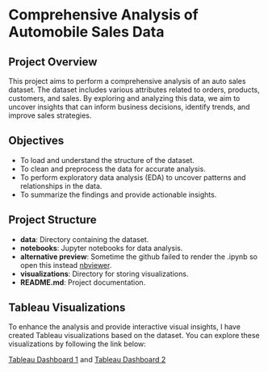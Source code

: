 # Comprehensive Analysis of Automobile Sales Data

## Project Overview

This project aims to perform a comprehensive analysis of an auto sales dataset. The dataset includes various attributes related to orders, products, customers, and sales. By exploring and analyzing this data, we aim to uncover insights that can inform business decisions, identify trends, and improve sales strategies.

## Objectives

- To load and understand the structure of the dataset.
- To clean and preprocess the data for accurate analysis.
- To perform exploratory data analysis (EDA) to uncover patterns and relationships in the data.
- To summarize the findings and provide actionable insights.

## Project Structure

- **data**: Directory containing the dataset.
- **notebooks**: Jupyter notebooks for data analysis.
- **alternative preview**: Sometime the github failed to render the .ipynb so open this instead [nbviewer](https://nbviewer.org/github/yuslama/automobile_sales/blob/d1262b5d99f52fa8f404e80dad1c9d254881a8e2/automobile_sales.ipynb).
- **visualizations**: Directory for storing visualizations.
- **README.md**: Project documentation.

## Tableau Visualizations

To enhance the analysis and provide interactive visual insights, I have created Tableau visualizations based on the dataset. You can explore these visualizations by following the link below:

[Tableau Dashboard 1](https://public.tableau.com/shared/9YFGGWMBW?:display_count=n&:origin=viz_share_link) and
[Tableau Dashboard 2](https://public.tableau.com/views/AutomobileHighValueCust/Dashboard3?:language=en-US&:sid=&:display_count=n&:origin=viz_share_link)


